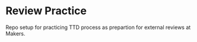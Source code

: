 # Review Practice

Repo setup for practicing TTD process as prepartion for external reviews at Makers.
